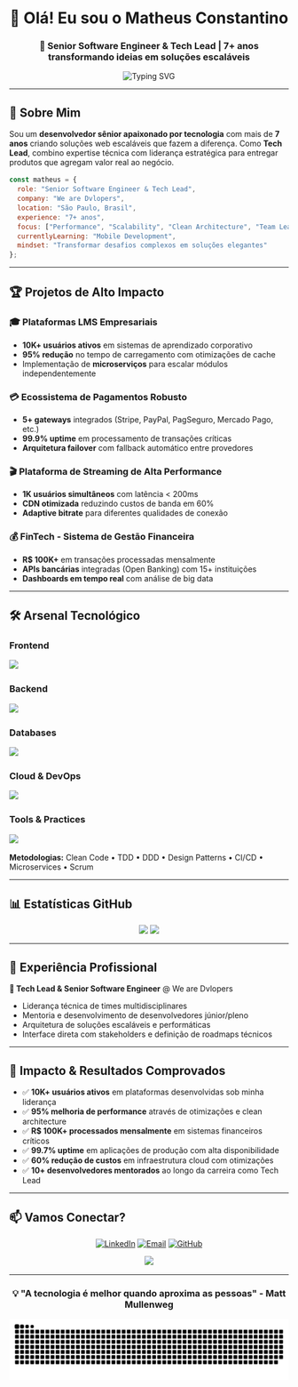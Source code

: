 <h1 align="center">👋 Olá! Eu sou o Matheus Constantino</h1>

<h3 align="center">🚀 Senior Software Engineer & Tech Lead | 7+ anos transformando ideias em soluções escaláveis</h3>

<p align="center">
  <img src="https://readme-typing-svg.herokuapp.com?font=Fira+Code&pause=1000&color=2196F3&center=true&vCenter=true&width=435&lines=Full-Stack+Developer;Tech+Lead+%26+Mentor;AWS+%26+Azure+Specialist;Clean+Architecture+Advocate" alt="Typing SVG" />
</p>

---

## 🎯 **Sobre Mim**

Sou um **desenvolvedor sênior apaixonado por tecnologia** com mais de **7 anos** criando soluções web escaláveis que fazem a diferença. Como **Tech Lead**, combino expertise técnica com liderança estratégica para entregar produtos que agregam valor real ao negócio.

```javascript
const matheus = {
  role: "Senior Software Engineer & Tech Lead",
  company: "We are Dvlopers",
  location: "São Paulo, Brasil",
  experience: "7+ anos",
  focus: ["Performance", "Scalability", "Clean Architecture", "Team Leadership"],
  currentlyLearning: "Mobile Development",
  mindset: "Transformar desafios complexos em soluções elegantes"
};
```

---

## 🏆 **Projetos de Alto Impacto**

### 🎓 **Plataformas LMS Empresariais**
- **10K+ usuários ativos** em sistemas de aprendizado corporativo
- **95% redução** no tempo de carregamento com otimizações de cache
- Implementação de **microserviços** para escalar módulos independentemente

### 💳 **Ecossistema de Pagamentos Robusto**
- **5+ gateways** integrados (Stripe, PayPal, PagSeguro, Mercado Pago, etc.)
- **99.9% uptime** em processamento de transações críticas
- **Arquitetura failover** com fallback automático entre provedores

### 🎬 **Plataforma de Streaming de Alta Performance**
- **1K usuários simultâneos** com latência < 200ms
- **CDN otimizada** reduzindo custos de banda em 60%
- **Adaptive bitrate** para diferentes qualidades de conexão

### 💰 **FinTech - Sistema de Gestão Financeira**
- **R$ 100K+** em transações processadas mensalmente
- **APIs bancárias** integradas (Open Banking) com 15+ instituições
- **Dashboards em tempo real** com análise de big data

---

## 🛠️ **Arsenal Tecnológico**

### **Frontend**
<div align="left">
  <img src="https://skillicons.dev/icons?i=react,vue,js,ts,html,css" />
</div>

### **Backend**
<div align="left">
  <img src="https://skillicons.dev/icons?i=nodejs,php,laravel,python" />
</div>

### **Databases**
<div align="left">
  <img src="https://skillicons.dev/icons?i=mysql,postgresql,mongodb,redis" />
</div>

### **Cloud & DevOps**
<div align="left">
  <img src="https://skillicons.dev/icons?i=aws,azure,docker,kubernetes,firebase" />
</div>

### **Tools & Practices**
<div align="left">
  <img src="https://skillicons.dev/icons?i=git,github,vscode" />
</div>

**Metodologias:** Clean Code • TDD • DDD • Design Patterns • CI/CD • Microservices • Scrum

---

## 📊 **Estatísticas GitHub**

<div align="center">
  <img height="180em" src="https://github-readme-stats.vercel.app/api?username=MatheusConstantino&show_icons=true&theme=tokyonight&include_all_commits=true&count_private=true"/>
  <img height="180em" src="https://github-readme-stats.vercel.app/api/top-langs/?username=MatheusConstantino&layout=compact&langs_count=7&theme=tokyonight"/>
</div>

---

## 💼 **Experiência Profissional**

**🎯 Tech Lead & Senior Software Engineer** @ We are Dvlopers
- Liderança técnica de times multidisciplinares
- Mentoria e desenvolvimento de desenvolvedores júnior/pleno
- Arquitetura de soluções escaláveis e performáticas
- Interface direta com stakeholders e definição de roadmaps técnicos

---

## 🌟 **Impacto & Resultados Comprovados**

- ✅ **10K+ usuários ativos** em plataformas desenvolvidas sob minha liderança
- ✅ **95% melhoria de performance** através de otimizações e clean architecture
- ✅ **R$ 100K+ processados mensalmente** em sistemas financeiros críticos
- ✅ **99.7% uptime** em aplicações de produção com alta disponibilidade
- ✅ **60% redução de custos** em infraestrutura cloud com otimizações
- ✅ **10+ desenvolvedores mentorados** ao longo da carreira como Tech Lead

---

## 📫 **Vamos Conectar?**

<div align="center">
  
  [![LinkedIn](https://img.shields.io/badge/-LinkedIn-0077B5?style=for-the-badge&logo=linkedin&logoColor=white)](https://linkedin.com/in/matheus-constantino-gomes)
  [![Email](https://img.shields.io/badge/-Email-D14836?style=for-the-badge&logo=gmail&logoColor=white)](mailto:matheusconstantino57@gmail.com)
  [![GitHub](https://img.shields.io/badge/-GitHub-181717?style=for-the-badge&logo=github&logoColor=white)](https://github.com/MatheusConstantino)
  
</div>

<div align="center">
  <img src="https://komarev.com/ghpvc/?username=MatheusConstantino&color=blue&style=flat-square&label=Profile+Views" />
</div>

---

<h3 align="center">💡 "A tecnologia é melhor quando aproxima as pessoas" - Matt Mullenweg</h3>

<div align="center">
  <img src="https://github.com/Platane/snk/raw/output/github-contribution-grid-snake.svg" />
</div>
